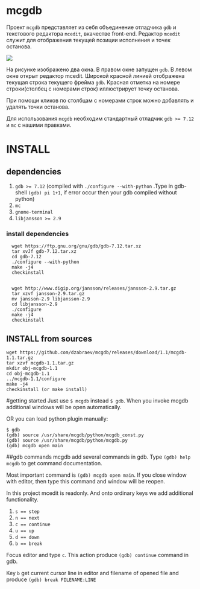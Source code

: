 # mcgdb

Проект `mcgdb` представляет из себя объединение отладчика `gdb` и текстового редактора `mcedit`,
вкачестве front-end. Редактор `mcedit` служит для отображения текущей позиции исполнения и точек останова.  
  
  
![](https://github.com/dzabraev/mcgdb/blob/master/doc/img/mcgdb-title.png?raw=true "")
  
На рисунке изображено два окна. В правом окне запущен `gdb`. В левом окне открыт редактор mcedit.
Широкой красной линией отображена текущая строка текущего фрейма `gdb`. Красная отметка на номере
строки(столбец с номерами строк) иллюстрирует точку останова.

При помощи кликов по столбцам с номерами строк можно добавлять и удалять точки останова.

Для использования `mcgdb` необходим стандартный отладчик `gdb >= 7.12` и `mc` с нашими правками.

# INSTALL

## dependencies
1. `gdb >= 7.12` (compiled with `./configure --with-python` .Type in gdb-shell `(gdb) pi 1+1`, if error occur then your gdb compiled without python)
2. `mc`
3. `gnome-terminal`
4. `libjansson >= 2.9`

### install dependencies

```
  wget https://ftp.gnu.org/gnu/gdb/gdb-7.12.tar.xz  
  tar xvJf gdb-7.12.tar.xz  
  cd gdb-7.12  
  ./configure --with-python  
  make -j4  
  checkinstall  


  wget http://www.digip.org/jansson/releases/jansson-2.9.tar.gz  
  tar xzvf jansson-2.9.tar.gz  
  mv jansson-2.9 libjansson-2.9
  cd libjansson-2.9  
  ./configure  
  make -j4  
  checkinstall  
```

## INSTALL from sources

```
wget https://github.com/dzabraev/mcgdb/releases/download/1.1/mcgdb-1.1.tar.gz
tar xzvf mcgdb-1.1.tar.gz
mkdir obj-mcgdb-1.1  
cd obj-mcgdb-1.1  
../mcgdb-1.1/configure  
make -j4  
checkinstall (or make install)  
```

#getting started
Just use `$ mcgdb` instead `$ gdb`. When you invoke mcgdb additional windows will be
open automatically. 

OR you can load python plugin manually:  
```
$ gdb  
(gdb) source /usr/share/mcgdb/python/mcgdb_const.py  
(gdb) source /usr/share/mcgdb/python/mcgdb.py  
(gdb) mcgdb open main  
```

##gdb commands
mcgdb add several commands in gdb. Type
`(gdb) help mcgdb` to get command documentation.

Most important command is
`(gdb) mcgdb open main`. If you close window with editor,
then type this command and window will be reopen.

In this project mcedit is readonly. And onto ordinary keys we
add additional functionality.

1. `s == step`
1. `n == next`
1. `c == continue`
1. `u == up`
1. `d == down`
1. `b == break`

Focus editor and type `c`. This action produce
`(gdb) continue` command in gdb.

Key `b` get current cursor line in editor and filename of opened file
and produce `(gdb) break FILENAME:LINE`



